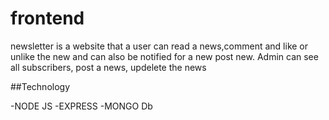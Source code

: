 # frontend
newsletter is a website that a user can read a news,comment and like or unlike the new and can also be notified for a new post new. Admin can see all subscribers, post a news, updelete the news

##Technology

-NODE JS
-EXPRESS
-MONGO Db